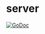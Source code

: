 # server

[![GoDoc](https://godoc.org/github.com/projekt-zespolony/server?status.svg)](https://godoc.org/github.com/projekt-zespolony/server)
